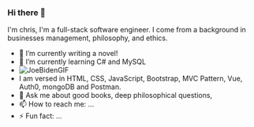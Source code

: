 ### Hi there 👋

<!--
**chris-hildebrandt/chris-hildebrandt** is a ✨ _special_ ✨ repository because its `README.md` (this file) appears on your GitHub profile. -->

I'm chris, I'm a full-stack software engineer. I come from a background in businesses management, philosophy, and ethics.

- 🔭 I’m currently writing a novel!
- 🌱 I’m currently learning C# and MySQL
- ![JoeBidenGIF](https://user-images.githubusercontent.com/107886286/189499389-2d50e013-67a7-44fe-a931-657083a579ff.gif) 
- I am versed in HTML, CSS, JavaScript, Bootstrap, MVC Pattern, Vue, Auth0, mongoDB and Postman.
- 💬 Ask me about good books, deep philosophical questions, <!--and your sister-->
- 📫 How to reach me: ...
- ⚡ Fun fact: ...

